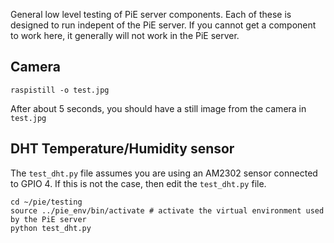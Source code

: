 General low level testing of PiE server components. Each of these is designed to run indepent of the PiE server. If you cannot get a component to work here, it generally will not work in the PiE server.

## Camera

	raspistill -o test.jpg

After about 5 seconds, you should have a still image from the camera in `test.jpg`
	
## DHT Temperature/Humidity sensor

The `test_dht.py` file assumes you are using an AM2302 sensor connected to GPIO 4. If this is not the case, then edit the `test_dht.py` file.

```
cd ~/pie/testing
source ../pie_env/bin/activate # activate the virtual environment used by the PiE server
python test_dht.py
```
 